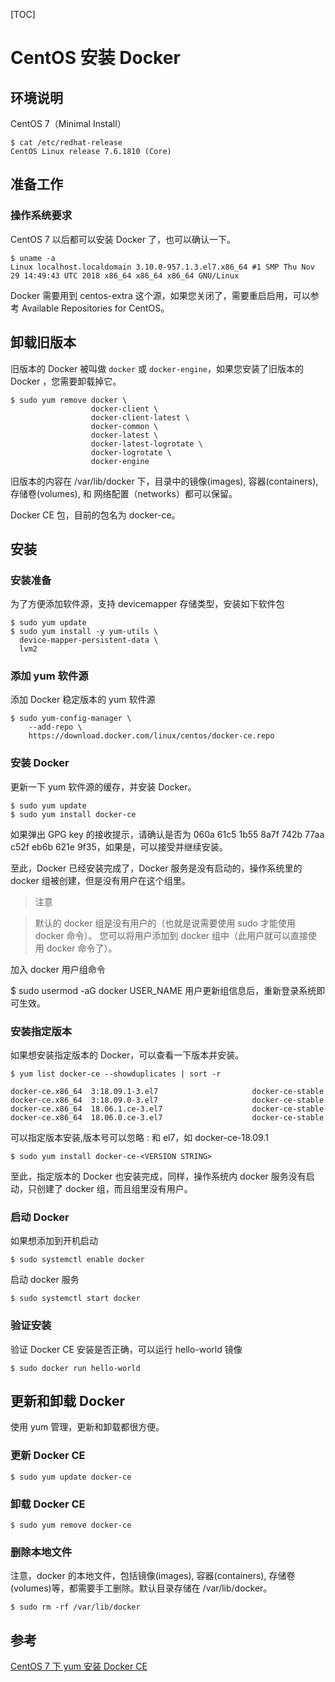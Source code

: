 [TOC]

# CentOS 安装 Docker
## 环境说明
CentOS 7（Minimal Install）


```
$ cat /etc/redhat-release 
CentOS Linux release 7.6.1810 (Core) 
```

## 准备工作
### 操作系统要求
CentOS 7 以后都可以安装 Docker 了，也可以确认一下。


```
$ uname -a
Linux localhost.localdomain 3.10.0-957.1.3.el7.x86_64 #1 SMP Thu Nov 29 14:49:43 UTC 2018 x86_64 x86_64 x86_64 GNU/Linux
```
Docker 需要用到 centos-extra 这个源，如果您关闭了，需要重启启用，可以参考 Available Repositories for CentOS。

## 卸载旧版本
旧版本的 Docker 被叫做 `docker` 或 `docker-engine`，如果您安装了旧版本的 Docker ，您需要卸载掉它。


```
$ sudo yum remove docker \
                  docker-client \
                  docker-client-latest \
                  docker-common \
                  docker-latest \
                  docker-latest-logrotate \
                  docker-logrotate \
                  docker-engine
```
旧版本的内容在 /var/lib/docker 下，目录中的镜像(images), 容器(containers), 存储卷(volumes), 和 网络配置（networks）都可以保留。

Docker CE 包，目前的包名为 docker-ce。

## 安装
### 安装准备
为了方便添加软件源，支持 devicemapper 存储类型，安装如下软件包


```
$ sudo yum update
$ sudo yum install -y yum-utils \
  device-mapper-persistent-data \
  lvm2
```
### 添加 yum 软件源
添加 Docker 稳定版本的 yum 软件源

```
$ sudo yum-config-manager \
    --add-repo \
    https://download.docker.com/linux/centos/docker-ce.repo
```
### 安装 Docker
更新一下 yum 软件源的缓存，并安装 Docker。

```
$ sudo yum update
$ sudo yum install docker-ce
```
如果弹出 GPG key 的接收提示，请确认是否为 060a 61c5 1b55 8a7f 742b 77aa c52f eb6b 621e 9f35，如果是，可以接受并继续安装。

至此，Docker 已经安装完成了，Docker 服务是没有启动的，操作系统里的 docker 组被创建，但是没有用户在这个组里。

> 注意

> 默认的 docker 组是没有用户的（也就是说需要使用 sudo 才能使用 docker 命令）。
> 您可以将用户添加到 docker 组中（此用户就可以直接使用 docker 命令了）。

加入 docker 用户组命令

$ sudo usermod -aG docker USER_NAME
用户更新组信息后，重新登录系统即可生效。

### 安装指定版本
如果想安装指定版本的 Docker，可以查看一下版本并安装。

```
$ yum list docker-ce --showduplicates | sort -r

docker-ce.x86_64  3:18.09.1-3.el7                     docker-ce-stable
docker-ce.x86_64  3:18.09.0-3.el7                     docker-ce-stable
docker-ce.x86_64  18.06.1.ce-3.el7                    docker-ce-stable
docker-ce.x86_64  18.06.0.ce-3.el7                    docker-ce-stable
```
可以指定版本安装,版本号可以忽略 : 和 el7，如 docker-ce-18.09.1

```
$ sudo yum install docker-ce-<VERSION STRING>
```
至此，指定版本的 Docker 也安装完成，同样，操作系统内 docker 服务没有启动，只创建了 docker 组，而且组里没有用户。

### 启动 Docker
如果想添加到开机启动

```
$ sudo systemctl enable docker
```
启动 docker 服务

```
$ sudo systemctl start docker
```
### 验证安装
验证 Docker CE 安装是否正确，可以运行 hello-world 镜像

```
$ sudo docker run hello-world
```
## 更新和卸载 Docker
使用 yum 管理，更新和卸载都很方便。

### 更新 Docker CE

```
$ sudo yum update docker-ce
```
### 卸载 Docker CE

```
$ sudo yum remove docker-ce
```
### 删除本地文件
注意，docker 的本地文件，包括镜像(images), 容器(containers), 存储卷(volumes)等，都需要手工删除。默认目录存储在 /var/lib/docker。

```
$ sudo rm -rf /var/lib/docker
```
## 参考
[CentOS 7 下 yum 安装 Docker CE](https://qizhanming.com/blog/2019/01/25/how-to-install-docker-ce-on-centos-7)